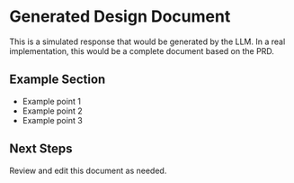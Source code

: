 # Generated Design Document

This is a simulated response that would be generated by the LLM.
In a real implementation, this would be a complete document based on the PRD.

## Example Section

- Example point 1
- Example point 2
- Example point 3

## Next Steps

Review and edit this document as needed.